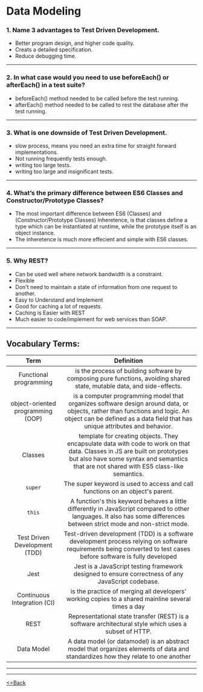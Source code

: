 # Data Modeling  

### 1. Name 3 advantages to Test Driven Development.
 * Better program design, and higher code quality.
 * Creats a detailed specification.
 * Reduce debugging time.

***

### 2. In what case would you need to use beforeEach() or afterEach() in a test suite?
  * beforeEach() method needed to be called before the test running.
  * afterEach()  method needed to be called to rest the database after the test running.

***

### 3. What is one downside of Test Driven Development. 
 * slow process, means you need an extra time for straight forward implementations.
 * Not running frequently tests enough.
 * writing too large tests.
 * writing too large and insignificant tests.

***

### 4. What’s the primary difference between ES6 Classes and Constructor/Prototype Classes?
* The most important difference between ES6 (Classes) and (Constructor/Prototype Classes) Inheretence, is that classes define a type which can be instantiated at runtime, while the prototype itself is an object instance.
* The inheretence is much more effecient and simple with ES6 classes.

***

### 5. Why REST?

* Can be used well where network bandwidth is a constraint.
* Flexible
* Don't need to maintain a state of information from one request to another.
* Easy to Understand and Implement
* Good for caching a lot of requests.
* Caching is Easier with REST
* Much easier to code/implement for web services than SOAP.

***

## Vocabulary Terms:
|             Term          |                                                                                                   Definition                                                                                                   |
| :-------------------------------: | :-------------------------------------------------------------------------------------------------------------------------------------------------------------------------------------------------------------------: |
|      Functional programming       |                           is the process of building software by composing pure functions, avoiding shared state, mutable data, and side-effects.                 |
| object-oriented programming (OOP) |      is a computer programming model that organizes software design around data, or objects, rather than functions and logic. An object can be defined as a data field that has unique attributes and behavior.       |
|              Classes              | template for creating objects. They encapsulate data with code to work on that data. Classes in JS are built on prototypes but also have some syntax and semantics that are not shared with ES5 class-like semantics. |
|              `super`              |                                                                     The super keyword is used to access and call functions on an object's parent.                                                                     |
|              `this`               |                        A function's this keyword behaves a little differently in JavaScript compared to other languages. It also has some differences between strict mode and non-strict mode.                        |
|   Test Driven Development (TDD)   |                           Test-driven development (TDD) is a software development process relying on software requirements being converted to test cases before software is fully developed                           |
|               Jest                |                                                           Jest is a JavaScript testing framework designed to ensure correctness of any JavaScript codebase.                                                           |
|    Continuous Integration (CI)    |                                                          is the practice of merging all developers' working copies to a shared mainline several times a day                                                           |
|               REST                |                                                         Representational state transfer (REST) is a software architectural style which uses a subset of HTTP.                                                         |
|            Data Model             |                     A data model (or datamodel) is an abstract model that organizes elements of data and standardizes how they relate to one another 

***
***
[<=Back](https://github.com/En-ZUH/Reading-notes/tree/main/401)

